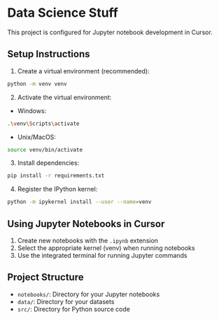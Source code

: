 # Data Science Stuff

This project is configured for Jupyter notebook development in Cursor.

## Setup Instructions

1. Create a virtual environment (recommended):
```bash
python -m venv venv
```

2. Activate the virtual environment:
- Windows:
```bash
.\venv\Scripts\activate
```
- Unix/MacOS:
```bash
source venv/bin/activate
```

3. Install dependencies:
```bash
pip install -r requirements.txt
```

4. Register the IPython kernel:
```bash
python -m ipykernel install --user --name=venv
```

## Using Jupyter Notebooks in Cursor

1. Create new notebooks with the `.ipynb` extension
2. Select the appropriate kernel (venv) when running notebooks
3. Use the integrated terminal for running Jupyter commands

## Project Structure

- `notebooks/`: Directory for your Jupyter notebooks
- `data/`: Directory for your datasets
- `src/`: Directory for Python source code
